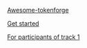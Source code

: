 [Awesome-tokenforge](Links.md)

[Get started](Getting_started.md)

[For participants of track 1](Track_1_fungible_tokens.md)